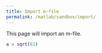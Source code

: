 ```yaml
---
title: Import m-file
permalink: /matlab/sandbox/import/
---
```


This page will import an m-file.

```matlab
a = sqrt(81)
```